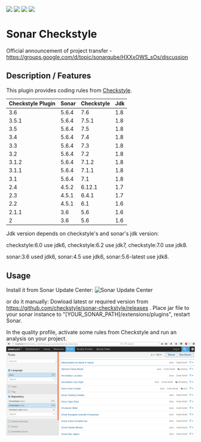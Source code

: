 [![][travis img]][travis]
[![][wercker img]][wercker]
[![][teamcity img]][teamcity]
[![][sonar img]][sonar]

Sonar Checkstyle
==========

Official announcement of project transfer - https://groups.google.com/d/topic/sonarqube/HXXxOWS_sOs/discussion

## Description / Features

This plugin provides coding rules from [Checkstyle](http://checkstyle.sourceforge.net/).

Checkstyle Plugin|Sonar|Checkstyle|Jdk
-----------------|-----|----------|---
3.6|5.6.4|7.6|1.8
3.5.1|5.6.4|7.5.1|1.8
3.5|5.6.4|7.5|1.8
3.4|5.6.4|7.4|1.8
3.3|5.6.4|7.3|1.8
3.2|5.6.4|7.2|1.8
3.1.2|5.6.4|7.1.2|1.8
3.1.1|5.6.4|7.1.1|1.8
3.1|5.6.4|7.1|1.8
2.4|4.5.2|6.12.1|1.7
2.3|4.5.1|6.4.1|1.7
2.2|4.5.1|6.1|1.6
2.1.1|3.6|5.6|1.6
2|3.6|5.6|1.6


Jdk version depends on checkstyle's and sonar's jdk version:

checkstyle:6.0 use jdk6, checkstyle:6.2 use jdk7, checkstyle:7.0 use jdk8.

sonar:3.6 used jdk6, sonar:4.5 use jdk6, sonar:5.6-latest use jdk8.

## Usage
Install it from Sonar Update Center:
![Sonar Update Center](https://cloud.githubusercontent.com/assets/812984/23023964/e850b208-f40c-11e6-9577-a8e449de7e1d.png)

or do it manually:
Dowload latest or required version from https://github.com/checkstyle/sonar-checkstyle/releases .
Place jar file to your sonar instance to "[YOUR_SONAR_PATH]/extensions/plugins", restart Sonar.

In the quality profile, activate some rules from Checkstyle and run an analysis on your project.
![checkstlye rules in sonar](https://github.com/checkstyle/resources/raw/master/img/sonar-wiki/sonar-in-docker.PNG)

[travis]:https://travis-ci.org/checkstyle/sonar-checkstyle/builds
[travis img]:https://secure.travis-ci.org/checkstyle/sonar-checkstyle.png

[teamcity]:https://teamcity.jetbrains.com/viewType.html?buildTypeId=Checkstyle_SonarCheckstyleIdeaInspectionsMaster
[teamcity img]:https://img.shields.io/teamcity/http/teamcity.jetbrains.com/s/Checkstyle_SonarCheckstyleIdeaInspectionsMaster.svg?label=TeamCity%20inspections

[sonar]:https://sonarqube.com/dashboard/index/com.github.checkstyle:checkstyle-sonar-plugin-parent
[sonar img]:https://img.shields.io/sonar/http/sonarqube.com/com.github.checkstyle:checkstyle-sonar-plugin-parent/tech_debt.svg?label=Sonarqube%20tech%20debt

[wercker]: https://app.wercker.com/project/bykey/ece513d8a6eb70207dd3b805b63e8d1c
[wercker img]: https://app.wercker.com/status/ece513d8a6eb70207dd3b805b63e8d1c/s/master
